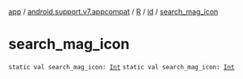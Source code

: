 [app](../../../index.md) / [android.support.v7.appcompat](../../index.md) / [R](../index.md) / [id](index.md) / [search_mag_icon](./search_mag_icon.md)

# search_mag_icon

`static val search_mag_icon: `[`Int`](https://kotlinlang.org/api/latest/jvm/stdlib/kotlin/-int/index.html)
`static val search_mag_icon: `[`Int`](https://kotlinlang.org/api/latest/jvm/stdlib/kotlin/-int/index.html)
